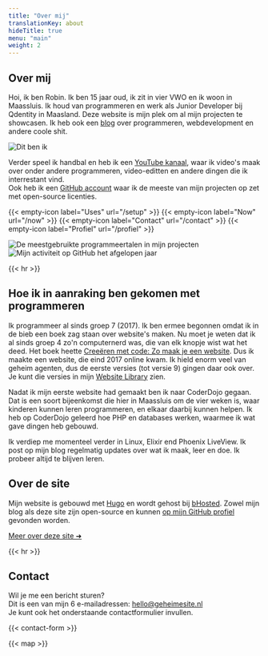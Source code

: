 ```yaml
---
title: "Over mij"
translationKey: about
hideTitle: true
menu: "main"
weight: 2
---
```


<div class="flex flex-col lg:flex-row items-center">
    <section class="section lg:mr-0">
        <h1>Over mij</h1>
        <p>
            Hoi, ik ben Robin. Ik ben 15 jaar oud, ik zit in vier VWO en ik woon in Maassluis. Ik houd van programmeren en werk als Junior Developer bij Qdentity in Maasland. Deze website is mijn plek om al mijn projecten te showcasen. Ik heb ook een <a href="https://blog.geheimesite.nl">blog</a> over programmeren, webdevelopment en andere coole shit.
        </p>
    </section>
    <img class="w-full h-60 mb-5 lg:rotate-1 rounded-xl aspect-square object-cover object-right-top lg:mb-0 lg:h-fit lg:w-1/5" src="/assets/images/me_optimized.jpeg" alt="Dit ben ik">
</div>

Verder speel ik handbal en heb ik een [YouTube kanaal](https://www.youtube.com/channel/UCx4li1iMygs5KtqgcU5KGRw), waar ik video's maak over onder andere programmeren, video-editten en andere dingen die ik interrestant vind.  
Ook heb ik een [GitHub account](https://github.com/RobinBoers) waar ik de meeste van mijn projecten op zet met open-source licenties.

<span hidden>Gerelateerde pagina's</span> {{< empty-icon label="Uses" url="/setup" >}} {{< empty-icon label="Now" url="/now" >}} {{< empty-icon label="Contact" url="/contact" >}} {{< empty-icon label="Profiel" url="/profiel" >}}

<div class="flex flex-col lg:flex-row justify-center items-center gap-1 lg:gap-4">
    <img class="w-full lg:w-auto" src="https://github-readme-stats.vercel.app/api/top-langs/?username=RobinBoers&layout=compact&title_color=434d58" alt="De meestgebruikte programmeertalen in mijn projecten">
    <img class="w-full lg:w-auto" src="https://github-readme-stats.vercel.app/api?username=RobinBoers&count_private=true&show_icons=true&hide_title=true" alt="Mijn activiteit op GitHub het afgelopen jaar">
</div>

{{< hr >}}

## Hoe ik in aanraking ben gekomen met programmeren

Ik programmeer al sinds groep 7 (2017). Ik ben ermee begonnen omdat ik in de bieb een boek zag staan over website's maken. Nu moet je weten dat ik al sinds groep 4 zo'n computernerd was, die van elk knopje wist wat het deed. Het boek heette [Creeëren met code: Zo maak je een website](http://www.nano-tips.com). Dus ik maakte een website, die eind 2017 online kwam. Ik hield enorm veel van geheim agenten, dus de eerste versies (tot versie 9) gingen daar ook over. Je kunt die versies in mijn [Website Library](/website/overview) zien.

Nadat ik mijn eerste website had gemaakt ben ik naar CoderDojo gegaan. Dat is een soort bijeenkomst die hier in Maassluis om de vier weken is, waar kinderen kunnen leren programmeren, en elkaar daarbij kunnen helpen. Ik heb op CoderDojo geleerd hoe PHP en databases werken, waarmee ik wat gave dingen heb gebouwd.

Ik verdiep me momenteel verder in Linux, Elixir end Phoenix LiveView. Ik post op mijn blog regelmatig updates over wat ik maak, leer en doe. Ik probeer altijd te blijven leren.

## Over de site

Mijn website is gebouwd met [Hugo](https://gohugo.io) en wordt gehost bij [bHosted](https://www.bhosted.nl/?ref=97f4c4a4b13e269e12cfd4f0352ba527). Zowel mijn blog als deze site zijn open-source en kunnen [op mijn GitHub profiel](https://github.com/RobinBoers/geheimesite.nl) gevonden worden.

[Meer over deze site ➜](/colofon)

{{< hr >}}

## Contact

Wil je me een bericht sturen?  
Dit is een van mijn 6 e-mailadressen: hello@geheimesite.nl  
Je kunt ook het onderstaande contactformulier invullen.

{{< contact-form >}}

{{< map >}}
